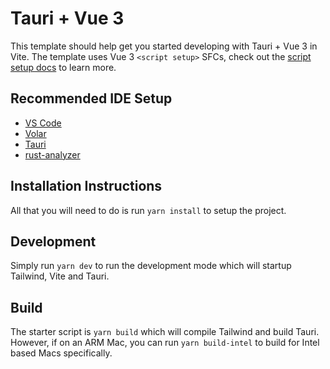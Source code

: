 # Tauri + Vue 3

This template should help get you started developing with Tauri + Vue 3 in Vite. The template uses Vue 3 `<script setup>` SFCs, check out the [script setup docs](https://v3.vuejs.org/api/sfc-script-setup.html#sfc-script-setup) to learn more.

## Recommended IDE Setup

- [VS Code](https://code.visualstudio.com/)
- [Volar](https://marketplace.visualstudio.com/items?itemName=Vue.volar)
- [Tauri](https://marketplace.visualstudio.com/items?itemName=tauri-apps.tauri-vscode)
- [rust-analyzer](https://marketplace.visualstudio.com/items?itemName=rust-lang.rust-analyzer)

## Installation Instructions

All that you will need to do is run `yarn install` to setup the project.

## Development

Simply run `yarn dev` to run the development mode which will startup Tailwind, Vite and Tauri.

## Build

The starter script is `yarn build` which will compile Tailwind and build Tauri. However, if on an ARM Mac, you can run `yarn build-intel` to build for Intel based Macs specifically.
